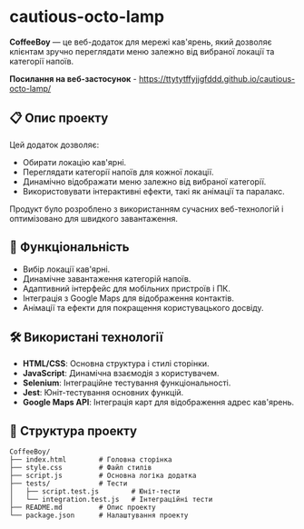# cautious-octo-lamp

**CoffeeBoy** — це веб-додаток для мережі кав'ярень, який дозволяє клієнтам зручно переглядати меню залежно від вибраної локації та категорії напоїв.

**Посилання на веб-застосунок** - https://ttytytffyjjgfddd.github.io/cautious-octo-lamp/

## 📋 Опис проекту

Цей додаток дозволяє:
- Обирати локацію кав'ярні.
- Переглядати категорії напоїв для кожної локації.
- Динамічно відображати меню залежно від вибраної категорії.
- Використовувати інтерактивні ефекти, такі як анімації та паралакс.

Продукт було розроблено з використанням сучасних веб-технологій і оптимізовано для швидкого завантаження.

## 🚀 Функціональність

- Вибір локації кав'ярні.
- Динамічне завантаження категорій напоїв.
- Адаптивний інтерфейс для мобільних пристроїв і ПК.
- Інтеграція з Google Maps для відображення контактів.
- Анімації та ефекти для покращення користувацького досвіду.

## 🛠️ Використані технології

- **HTML/CSS**: Основна структура і стилі сторінки.
- **JavaScript**: Динамічна взаємодія з користувачем.
- **Selenium**: Інтеграційне тестування функціональності.
- **Jest**: Юніт-тестування основних функцій.
- **Google Maps API**: Інтеграція карт для відображення адрес кав'ярень.

## 📂 Структура проекту

```plaintext
CoffeeBoy/
├── index.html        # Головна сторінка
├── style.css         # Файл стилів
├── script.js         # Основна логіка додатка
├── tests/            # Тести
│   ├── script.test.js        # Юніт-тести
│   └── integration.test.js   # Інтеграційні тести
├── README.md         # Опис проекту
└── package.json      # Налаштування проекту
